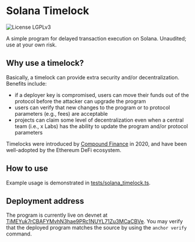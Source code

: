 # Solana Timelock

![License LGPLv3](https://img.shields.io/badge/License-LGPLv3-violet.svg)

A simple program for delayed transaction execution on Solana. Unaudited; use
at your own risk. 

## Why use a timelock?

Basically, a timelock can provide extra security and/or decentralization. Benefits include:
- if a deployer key is compromised, users can move their funds out of the protocol before the attacker can upgrade the program
- users can verify that new changes to the program or to protocol parameters (e.g., fees) are acceptable
- projects can claim some level of decentralization even when a central team (i.e., x Labs) has the ability to update the program and/or protocol parameters

Timelocks were introduced by [Compound Finance](https://medium.com/compound-finance/compound-governance-5531f524cf68)
in 2020, and have been well-adopted by the Ethereum DeFi ecosystem.

## How to use

Example usage is demonstrated in [tests/solana_timelock.ts](./tests/solana_timelock.ts).

## Deployment address

The program is currently live on devnet at
[TiMEYuk7rCBAFYMvhN3hae9PRc1NUYL71Zu3MCaCBVe](https://explorer.solana.com/address/TiMEYuk7rCBAFYMvhN3hae9PRc1NUYL71Zu3MCaCBVe?cluster=devnet).
You may verify that the deployed program matches the source by using the
`anchor verify` command.

